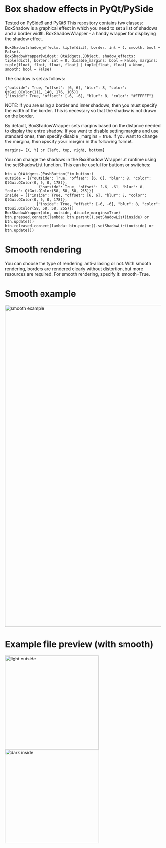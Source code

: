 # Box shadow effects in PyQt/PySide
Tested on PySide6 and PyQt6
This repository contains two classes: BoxShadow is a graphical effect in which you need to set a list of shadows and a border width. BoxShadowWrapper - a handy wrapper for displaying the shadow effect.

    BoxShadow(shadow_effects: tiple[dict], border: int = 0, smooth: bool = False).
    BoxShadowWrapper(widget: QtWidgets.QObject, shadow_effects: tiple[dict], border: int = 0, disable_margins: bool = False, margins: tuple[float, float, float, float] | tuple[float, float] = None, smooth: bool = False)

The shadow is set as follows:
 
    {"outside": True, "offset": [6, 6], "blur": 8, "color": QtGui.QColor(111, 140, 176, 105)}
    {"inside": True, "offset": [-6, -6], "blur": 8, "color": "#FFFFFF"}
   
 NOTE: If you are using a border and inner shadows, then you must specify the width of the border. This is necessary so that the shadow is not drawn on the border.
 
 By default, BoxShadowWrapper sets margins based on the distance needed to display the entire shadow. If you want to disable setting margins and use standard ones, then specify disable _margins = true. if you want to change the margins, then specify your margins in the following format:

    margins= [X, Y] or [left, top, right, bottom]
   
 You can change the shadows in the BoxShadow Wrapper at runtime using the setShadowList function. This can be useful for buttons or switches:

    btn = QtWidgets.QPushButton("im button:)
    outside = [{"outside": True, "offset": [6, 6], "blur": 8, "color": QtGui.QColor(0, 0, 0, 178)},
                   {"outside": True, "offset": [-6, -6], "blur": 8, "color": QtGui.QColor(58, 58, 58, 255)}]
    inside = [{"inside": True, "offset": [6, 6], "blur": 8, "color": QtGui.QColor(0, 0, 0, 178)},
                  {"inside": True, "offset": [-6, -6], "blur": 8, "color": QtGui.QColor(58, 58, 58, 255)}]
    BoxShadowWrapper(btn, outside, disable_margins=True)
    btn.pressed.connect(lambda: btn.parent().setShadowList(inside) or btn.update())
    btn.released.connect(lambda: btn.parent().setShadowList(outside) or btn.update())
 
 # Smooth rendering
 You can choose the type of rendering: anti-aliasing or not. With smooth rendering, borders are rendered clearly without distortion, but more resources are required. For smooth rendering, specify it: smooth=True.
 
 # Smooth example
 <img width="1041" alt="smooth example" src="https://user-images.githubusercontent.com/87101242/209466761-095e04be-e8b5-4362-b593-724e5e7a62fe.png">

 # Example file preview (with smooth)
 <img width="303" alt="light outside" src="https://user-images.githubusercontent.com/87101242/209801809-53667138-1f34-488b-bc7b-0d1ca20ba0c7.png">
 <img width="304" alt="dark inside" src="https://user-images.githubusercontent.com/87101242/209801821-e1e06aa2-6485-46a0-b7a0-a4a42f72a663.png">
